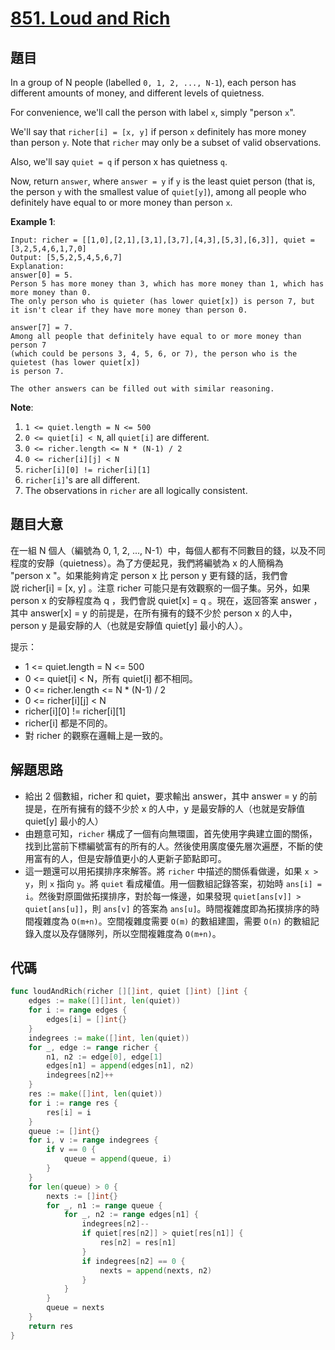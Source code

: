 # [851. Loud and Rich](https://leetcode.com/problems/loud-and-rich/)



## 題目

In a group of N people (labelled `0, 1, 2, ..., N-1`), each person has different amounts of money, and different levels of quietness.

For convenience, we'll call the person with label `x`, simply "person `x`".

We'll say that `richer[i] = [x, y]` if person `x` definitely has more money than person `y`. Note that `richer` may only be a subset of valid observations.

Also, we'll say `quiet = q` if person x has quietness `q`.

Now, return `answer`, where `answer = y` if `y` is the least quiet person (that is, the person `y` with the smallest value of `quiet[y]`), among all people who definitely have equal to or more money than person `x`.

**Example 1**:

```
Input: richer = [[1,0],[2,1],[3,1],[3,7],[4,3],[5,3],[6,3]], quiet = [3,2,5,4,6,1,7,0]
Output: [5,5,2,5,4,5,6,7]
Explanation: 
answer[0] = 5.
Person 5 has more money than 3, which has more money than 1, which has more money than 0.
The only person who is quieter (has lower quiet[x]) is person 7, but
it isn't clear if they have more money than person 0.

answer[7] = 7.
Among all people that definitely have equal to or more money than person 7
(which could be persons 3, 4, 5, 6, or 7), the person who is the quietest (has lower quiet[x])
is person 7.

The other answers can be filled out with similar reasoning.
```

**Note**:

1. `1 <= quiet.length = N <= 500`
2. `0 <= quiet[i] < N`, all `quiet[i]` are different.
3. `0 <= richer.length <= N * (N-1) / 2`
4. `0 <= richer[i][j] < N`
5. `richer[i][0] != richer[i][1]`
6. `richer[i]`'s are all different.
7. The observations in `richer` are all logically consistent.

## 題目大意

在一組 N 個人（編號為 0, 1, 2, ..., N-1）中，每個人都有不同數目的錢，以及不同程度的安靜（quietness）。為了方便起見，我們將編號為 x 的人簡稱為 "person x "。如果能夠肯定 person x 比 person y 更有錢的話，我們會説 richer[i] = [x, y] 。注意 richer 可能只是有效觀察的一個子集。另外，如果 person x 的安靜程度為 q ，我們會説 quiet[x] = q 。現在，返回答案 answer ，其中 answer[x] = y 的前提是，在所有擁有的錢不少於 person x 的人中，person y 是最安靜的人（也就是安靜值 quiet[y] 最小的人）。

提示：

- 1 <= quiet.length = N <= 500
- 0 <= quiet[i] < N，所有 quiet[i] 都不相同。
- 0 <= richer.length <= N * (N-1) / 2
- 0 <= richer[i][j] < N
- richer[i][0] != richer[i][1]
- richer[i] 都是不同的。
- 對 richer 的觀察在邏輯上是一致的。


## 解題思路

- 給出 2 個數組，richer 和 quiet，要求輸出 answer，其中 answer = y 的前提是，在所有擁有的錢不少於 x 的人中，y 是最安靜的人（也就是安靜值 quiet[y] 最小的人）
- 由題意可知，`richer` 構成了一個有向無環圖，首先使用字典建立圖的關係，找到比當前下標編號富有的所有的人。然後使用廣度優先層次遍歷，不斷的使用富有的人，但是安靜值更小的人更新子節點即可。
- 這一題還可以用拓撲排序來解答。將 `richer` 中描述的關係看做邊，如果 `x > y`，則 `x` 指向 `y`。將 `quiet` 看成權值。用一個數組記錄答案，初始時 `ans[i] = i`。然後對原圖做拓撲排序，對於每一條邊，如果發現 `quiet[ans[v]] > quiet[ans[u]]`，則 `ans[v]` 的答案為 `ans[u]`。時間複雜度即為拓撲排序的時間複雜度為 `O(m+n)`。空間複雜度需要 `O(m)` 的數組建圖，需要 `O(n)` 的數組記錄入度以及存儲隊列，所以空間複雜度為 `O(m+n)`。

## 代碼

```go
func loudAndRich(richer [][]int, quiet []int) []int {
	edges := make([][]int, len(quiet))
	for i := range edges {
		edges[i] = []int{}
	}
	indegrees := make([]int, len(quiet))
	for _, edge := range richer {
		n1, n2 := edge[0], edge[1]
		edges[n1] = append(edges[n1], n2)
		indegrees[n2]++
	}
	res := make([]int, len(quiet))
	for i := range res {
		res[i] = i
	}
	queue := []int{}
	for i, v := range indegrees {
		if v == 0 {
			queue = append(queue, i)
		}
	}
	for len(queue) > 0 {
		nexts := []int{}
		for _, n1 := range queue {
			for _, n2 := range edges[n1] {
				indegrees[n2]--
				if quiet[res[n2]] > quiet[res[n1]] {
					res[n2] = res[n1]
				}
				if indegrees[n2] == 0 {
					nexts = append(nexts, n2)
				}
			}
		}
		queue = nexts
	}
	return res
}
```